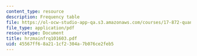 ```yaml
---
content_type: resource
description: Frequency table
file: https://ol-ocw-studio-app-qa.s3.amazonaws.com/courses/17-872-quantitative-research-in-political-science-and-public-policy-spring-2004/45567ff68a211cf2304a7b076ce2feb5_hrzmainfrq101603.pdf
file_type: application/pdf
resourcetype: Document
title: hrzmainfrq101603.pdf
uid: 45567ff6-8a21-1cf2-304a-7b076ce2feb5
---
```

